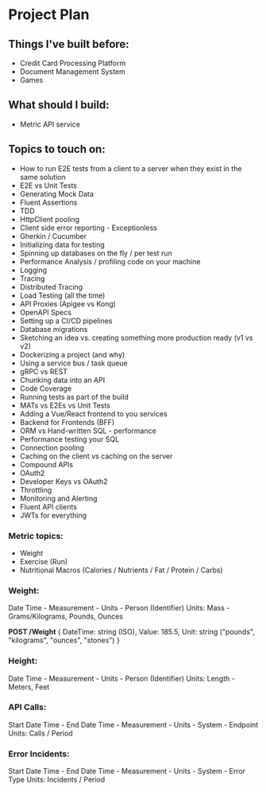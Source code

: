 # Project Plan
## Things I've built before:
* Credit Card Processing Platform
* Document Management System
* Games

## What should I build:
* Metric API service

## Topics to touch on:
* How to run E2E tests from a client to a server when they exist in the same solution
* E2E vs Unit Tests
* Generating Mock Data
* Fluent Assertions
* TDD
* HttpClient pooling
* Client side error reporting - Exceptionless
* Gherkin / Cucumber
* Initializing data for testing
* Spinning up databases on the fly / per test run
* Performance Analysis / profiling code on your machine
* Logging
* Tracing
* Distributed Tracing
* Load Testing (all the time)
* API Proxies (Apigee vs Kong)
* OpenAPI Specs
* Setting up a CI/CD pipelines
* Database migrations
* Sketching an idea vs. creating something more production ready (v1 vs v2)
* Dockerizing a project (and why)
* Using a service bus / task queue
* gRPC vs REST
* Chunking data into an API
* Code Coverage
* Running tests as part of the build
* MATs vs E2Es vs Unit Tests
* Adding a Vue/React frontend to you services
* Backend for Frontends (BFF)
* ORM vs Hand-written SQL - performance
* Performance testing your SQL
* Connection pooling
* Caching on the client vs caching on the server
* Compound APIs
* OAuth2
* Developer Keys vs OAuth2
* Throttling
* Monitoring and Alerting
* Fluent API clients
* JWTs for everything


### Metric topics:
* Weight
* Exercise (Run)
* Nutritional Macros (Calories / Nutrients / Fat / Protein / Carbs)

### Weight:
Date Time - Measurement - Units - Person (Identifier)
Units:  Mass - Grams/Kilograms, Pounds, Ounces

**POST /Weight**
{
	DateTime: string (ISO),
	Value: 185.5,
	Unit: string ("pounds", "kilograms", "ounces", "stones")
}

### Height:
Date Time - Measurement - Units - Person (Identifier)
Units: Length - Meters, Feet

### API Calls:
Start Date Time - End Date Time - Measurement - Units - System - Endpoint
Units: Calls / Period

### Error Incidents:
Start Date Time - End Date Time - Measurement - Units - System - Error Type
Units: Incidents / Period